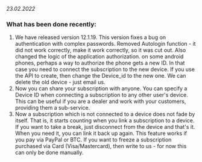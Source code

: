 *23.02.2022*

### What has been done recently:

1. We have released version 12.1.19. This version fixes a bug on authentication with complex passwords. Removed Autologin function - it did not work correctly, make it work correctly, so it was cut out.  Also changed the logic of the application authorization. on some android phones, perhaps a way to authorize the phone gets a new ID. In that case you need to connect the subscription to the new device. If you use the API to create, then change the Device_id to the new one. We can delete the old device - just email us.
2. Now you can share your subscription with anyone. You can specify a Device ID when connecting a subscription to any other user's device. This can be useful if you are a dealer and work with your customers, providing them a sub-service.
3. Now a subscription which is not connected to a device does not fade by itself. That is, it starts counting when you link a subscription to a device. If you want to take a break, just disconnect from the device and that's it. When you need it, you can link it back up again. This feature works if you pay via PayPal or BTC. If you want to freeze a subscription purchased via Card (Visa/Mastercard), then write to us - for now this can only be done manually.

